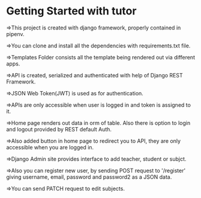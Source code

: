 # Getting Started with tutor

=>This project is created with django framework, properly contained in pipenv.

=>You can clone and install all the dependencies with requirements.txt file.

=>Templates Folder consists all the template being rendered out via different apps.

=>API is created, serialized and authenticated with help of Django REST Framework.

=>JSON Web Token(JWT) is used as for authentication.

=>APIs are only accessible when user is logged in and token is assigned to it.

=>Home page renders out data in orm of table. Also there is option to login and logout provided by REST default Auth.

=>Also added button in home page to redirect you to API, they are only accessible when you are logged in.

=>Django Admin site provides interface to add teacher, student or subjct.

=>Also you can register new user, by sending POST request to '/register' giving username, email, password and password2 as a JSON data.

=>You can send PATCH request to edit subjects.